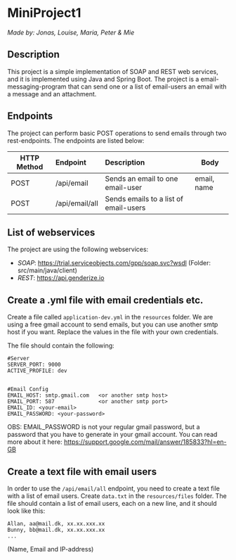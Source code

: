 # MiniProject1

*Made by: Jonas, Louise, Maria, Peter & Mie*


## Description
This project is a simple implementation of SOAP and REST web services, and it is implemented using Java and Spring Boot. The project is a email-messaging-program that can send one or a list of email-users an email with a message and an attachment.


## Endpoints
The project can perform basic POST operations to send emails through two rest-endpoints. The endpoints are listed below:

| HTTP Method | Endpoint       | Description                            | Body        |
|-------------|:---------------|:---------------------------------------|-------------|
| POST        | /api/email     | Sends an email to one email-user       | email, name |
| POST        | /api/email/all | Sends emails to a list of email-users  |             |


## List of webservices 
The project are using the following webservices:
- *SOAP*: https://trial.serviceobjects.com/gpp/soap.svc?wsdl (Folder: src/main/java/client)
- *REST*: https://api.genderize.io 

## Create a .yml file with email credentials etc.
Create a file called `application-dev.yml` in the `resources` folder. We are using a free gmail account to send emails, but you can use another smtp host if you want.
Replace the values in the file with your own credentials.

The file should contain the following:


```
#Server
SERVER_PORT: 9000
ACTIVE_PROFILE: dev


#Email Config
EMAIL_HOST: smtp.gmail.com   <or another smtp host>
EMAIL_PORT: 587              <or another smtp port>
EMAIL_ID: <your-email>
EMAIL_PASSWORD: <your-password>
```

OBS: EMAIL_PASSWORD is not your regular gmail password, but a password that you have to generate in your gmail account. You can read more about it here: https://support.google.com/mail/answer/185833?hl=en-GB

## Create a text file with email users
In order to use the `/api/email/all` endpoint, you need to create a text file with a list of email users.
Create `data.txt` in the `resources/files` folder. The file should contain a list of email users, each on a new line, and it should look like this:

```
Allan, aa@mail.dk, xx.xx.xxx.xx
Bunny, bb@mail.dk, xx.xx.xxx.xx
...
```
(Name, Email and IP-address)


